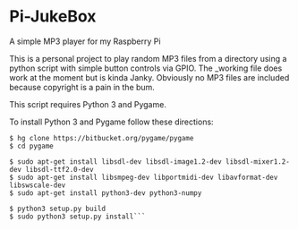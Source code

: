 # Pi-JukeBox
A simple MP3 player for my Raspberry Pi

This is a personal project to play random MP3 files from a directory using a python script with simple button controls via GPIO. The \_working file does work at the moment but is kinda Janky. Obviously no MP3 files are included because copyright is a pain in the bum.

This script requires Python 3 and Pygame.

To install Python 3 and Pygame follow these directions:

```$ sudo apt-get install mercurial 
$ hg clone https://bitbucket.org/pygame/pygame
$ cd pygame

$ sudo apt-get install libsdl-dev libsdl-image1.2-dev libsdl-mixer1.2-dev libsdl-ttf2.0-dev 
$ sudo apt-get install libsmpeg-dev libportmidi-dev libavformat-dev libswscale-dev
$ sudo apt-get install python3-dev python3-numpy

$ python3 setup.py build 
$ sudo python3 setup.py install```
